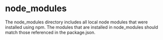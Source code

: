 # node_modules
The node_modules directory includes all local node modules that were installed using npm.
The modules that are installed in node_modules should match those referenced in the
package.json.
